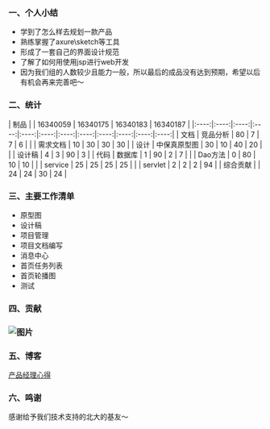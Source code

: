 ### 一、个人小结
* 学到了怎么样去规划一款产品
* 熟练掌握了axure\sketch等工具
* 形成了一套自己的界面设计规范
* 了解了如何用使用jsp进行web开发
* 因为我们组的人数较少且能力一般，所以最后的成品没有达到预期，希望以后有机会再来完善吧～
### 二、统计

| 制品   |    | 16340059   | 16340175   | 16340183   | 16340187   | 
|:----:|:----:|:----:|:----:|:----:|:----:|:----:|:----:|:----:|:----:|:----:|:----:|
| 文档   | 竞品分析   | 80   | 7   | 7   | 6   | 
|    | 需求文档   | 10   | 30   | 30   | 30   | 
| 设计   | 中保真原型图   | 30   | 10   | 40   | 20   | 
|    | 设计稿   | 4   | 3   | 90   | 3   | 
| 代码   | 数据库   | 1   | 90   | 2   | 7   | 
|    | Dao方法   | 0   | 80   | 10   | 10   | 
|    | service   | 25   | 25   | 25   | 25   | 
|    | servlet   | 2   | 2   | 2   | 94   | 
| 综合贡献   |    | 24   | 24   | 30   | 24   | 




### 三、主要工作清单
* 原型图
* 设计稿
* 项目管理
* 项目文档编写
* 消息中心
* 首页任务列表
* 首页轮播图
* 测试
### 四、贡献
### ![图片](https://uploader.shimo.im/f/0TcsZzWz4J0HCScF.png!thumbnail)
### 五、博客
[产品经理心得](https://blog.csdn.net/pheobebuffy/article/details/93414664)

### 六、鸣谢
感谢给予我们技术支持的北大的基友～
